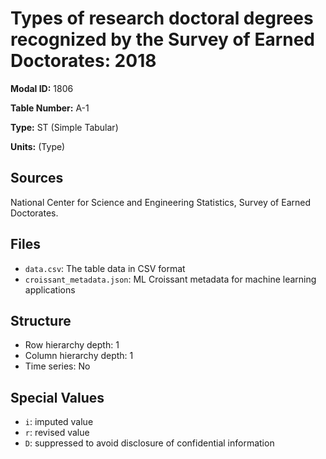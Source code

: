 # Types of research doctoral degrees recognized by the Survey of Earned Doctorates: 2018

**Modal ID:** 1806

**Table Number:** A-1

**Type:** ST (Simple Tabular)

**Units:** (Type)

## Sources

National Center for Science and Engineering Statistics, Survey of Earned Doctorates.

## Files

- `data.csv`: The table data in CSV format
- `croissant_metadata.json`: ML Croissant metadata for machine learning applications

## Structure

- Row hierarchy depth: 1
- Column hierarchy depth: 1
- Time series: No

## Special Values

- `i`: imputed value
- `r`: revised value
- `D`: suppressed to avoid disclosure of confidential information
